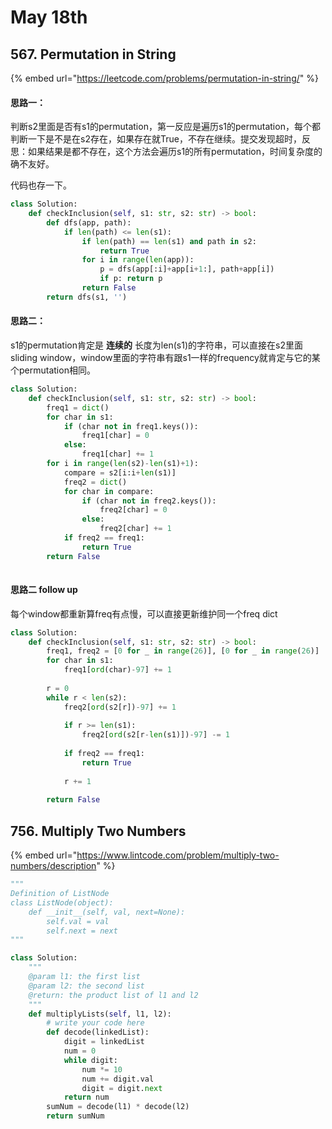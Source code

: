 # May 18th

## 567. Permutation in String

{% embed url="https://leetcode.com/problems/permutation-in-string/" %}

#### 思路一：

判断s2里面是否有s1的permutation，第一反应是遍历s1的permutation，每个都判断一下是不是在s2存在，如果存在就True，不存在继续。提交发现超时，反思：如果结果是都不存在，这个方法会遍历s1的所有permutation，时间复杂度的确不友好。

代码也存一下。

```python
class Solution:
    def checkInclusion(self, s1: str, s2: str) -> bool:
        def dfs(app, path):
            if len(path) <= len(s1):
                if len(path) == len(s1) and path in s2:
                    return True
                for i in range(len(app)):
                    p = dfs(app[:i]+app[i+1:], path+app[i])
                    if p: return p
                return False
        return dfs(s1, '')
```

#### 思路二：

s1的permutation肯定是 **连续的** 长度为len\(s1\)的字符串，可以直接在s2里面sliding window，window里面的字符串有跟s1一样的frequency就肯定与它的某个permutation相同。

```python
class Solution:
    def checkInclusion(self, s1: str, s2: str) -> bool:
        freq1 = dict()
        for char in s1:
            if (char not in freq1.keys()):
                freq1[char] = 0  
            else:
                freq1[char] += 1
        for i in range(len(s2)-len(s1)+1):
            compare = s2[i:i+len(s1)]
            freq2 = dict()
            for char in compare:
                if (char not in freq2.keys()):
                    freq2[char] = 0  
                else:
                    freq2[char] += 1
            if freq2 == freq1:
                return True
        return False
        
```

#### 思路二 follow up​

每个window都重新算freq有点慢，可以直接更新维护同一个freq dict

```python
class Solution:
    def checkInclusion(self, s1: str, s2: str) -> bool:
        freq1, freq2 = [0 for _ in range(26)], [0 for _ in range(26)]
        for char in s1:
            freq1[ord(char)-97] += 1
        
        r = 0
        while r < len(s2):
            freq2[ord(s2[r])-97] += 1
            
            if r >= len(s1):
                freq2[ord(s2[r-len(s1)])-97] -= 1            
            
            if freq2 == freq1:
                return True
            
            r += 1
            
        return False
```

## 756. Multiply Two Numbers

{% embed url="https://www.lintcode.com/problem/multiply-two-numbers/description" %}

```python
"""
Definition of ListNode
class ListNode(object):
    def __init__(self, val, next=None):
        self.val = val
        self.next = next
"""

class Solution:
    """
    @param l1: the first list
    @param l2: the second list
    @return: the product list of l1 and l2
    """
    def multiplyLists(self, l1, l2):
        # write your code here
        def decode(linkedList):
            digit = linkedList
            num = 0
            while digit:
                num *= 10
                num += digit.val
                digit = digit.next
            return num
        sumNum = decode(l1) * decode(l2)
        return sumNum
```

